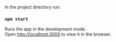 In the project directory run:

### `npm start`

Runs the app in the development mode.<br /> Open [http://localhost:3000](http://localhost:3000) to view it in the browser.
